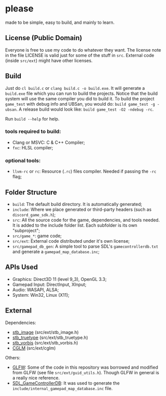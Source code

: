 # please
made to be simple, easy to build, and mainly to learn.

## License (Public Domain)
Everyone is free to use my code to do whatever they want.
The license note in the file LICENSE is valid just for some of the stuff in `src`.
External code (inside `src/ext`) might have other licenses.

## Build
Just do `cl build.c` or `clang build.c -o build.exe`. It will generate a `build.exe` file which you can run to build the projects. Notice that the build system will use the same compiler you did to build it.
To build the project `game_test` with debug info and UBSan, you would do: `build game_test -g -ubsan`.
A release build would look like: `build game_test -O2 -ndebug -rc`.

Run `build --help` for help.

### tools required to build:
* Clang or MSVC: C & C++ Compiler;
* `fxc`: HLSL compiler;

### optional tools:
* `llvm-rc` or `rc`: Resource (`.rc`) files compiler. Needed if passing the `-rc` flag;

## Folder Structure
* `build`: The default build directory. It is automatically generated;
* `include`: Where we place generated or third-party headers (such as `discord_game_sdk.h`);
* `src`: All the source code for the game, dependencies, and tools needed. It is added to the include folder list. Each subfolder is its own "subproject";
* `src/game_*`: game code;
* `src/ext`: External code distributed under it's own license;
* `src/gamepad_db_gen`: A simple tool to parse SDL's `gamecontrollerdb.txt` and generate a `gamepad_map_database.inc`;

## APIs Used
* Graphics: Direct3D 11 (level 9_3), OpenGL 3.3;
* Gamepad Input: DirectInput, XInput;
* Audio: WASAPI, ALSA;
* System: Win32, Linux (X11);

## External
Dependencies:
* [stb_image](https://github.com/nothings/stb/blob/master/stb_image.h) (src/ext/stb_image.h)
* [stb_truetype](https://github.com/nothings/stb/blob/master/stb_truetype.h) (src/ext/stb_truetype.h)
* [stb_vorbis](https://github.com/nothings/stb/blob/master/stb_vorbis.c) (src/ext/stb_vorbis.h)
* [CGLM](https://github.com/recp/cglm) (src/ext/cglm)

Others:
* [GLFW](https://github.com/glfw/glfw): Some of the code in this repository was borrowed and modified from GLFW (see file `src/ext/guid_utils.h`). Though GLFW in general is a really nice reference.
* [SDL_GameControllerDB](https://github.com/gabomdq/SDL_GameControllerDB): It was used to generate the `include/internal_gamepad_map_database.inc` file.